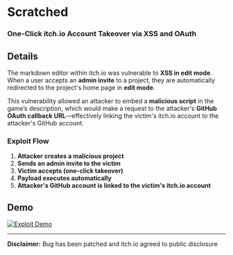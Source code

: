 # Scratched  

### One-Click itch.io Account Takeover via XSS and OAuth  

## Details  

The markdown editor within itch.io was vulnerable to **XSS in edit mode**.  
When a user accepts an **admin invite** to a project, they are automatically redirected to the project's home page in **edit mode**.  

This vulnerability allowed an attacker to embed a **malicious script** in the game’s description, which would make a request to the attacker's **GitHub OAuth callback URL**—effectively linking the victim's itch.io account to the attacker's GitHub account.  

### Exploit Flow  

1. **Attacker creates a malicious project**  
2. **Sends an admin invite to the victim**  
3. **Victim accepts (one-click takeover)**  
4. **Payload executes automatically**  
5. **Attacker's GitHub account is linked to the victim's itch.io account**  

## Demo  

[![Exploit Demo](https://github.com/user-attachments/assets/99b2f9ff-be44-4d2a-80e4-ad0f96c3722c)](https://github.com/user-attachments/assets/99b2f9ff-be44-4d2a-80e4-ad0f96c3722c)  

---

**Disclaimer:** Bug has been patched and itch.io agreed to public disclosure
